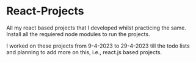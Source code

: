 # React-Projects
All my react based projects that I developed whilst practicing the same.
Install all the requiered node modules to run the projects.


I worked on these projects from 9-4-2023 to 29-4-2023 till the todo lists and planning to add more on this, i.e., react.js based projects.
